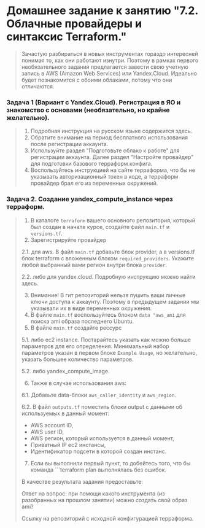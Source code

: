 # Домашнее задание к занятию "7.2. Облачные провайдеры и синтаксис Terraform."
> Зачастую разбираться в новых инструментах гораздо интересней понимая то, как они работают изнутри. Поэтому в рамках первого необязательного задания предлагается завести свою учетную запись в AWS (Amazon Web Services) или Yandex.Cloud. Идеально будет познакомится с обоими облаками, потому что они отличаются.

### Задача 1 (Вариант с Yandex.Cloud). Регистрация в ЯО и знакомство с основами (необязательно, но крайне желательно).
> 1. Подробная инструкция на русском языке содержится здесь.
> 2. Обратите внимание на период бесплатного использования после регистрации аккаунта.
> 3. Используйте раздел "Подготовьте облако к работе" для регистрации аккаунта. Далее раздел "Настройте провайдер" для подготовки базового терраформ конфига.
> 4. Воспользуйтесь инструкцией на сайте терраформа, что бы не указывать авторизационный токен в коде, а терраформ провайдер брал его из переменных окружений.

### Задача 2. Создание yandex_compute_instance через терраформ.

> 1. В каталоге ```terraform``` вашего основного репозитория, который был создан в начале курсе, создайте файл ```main.tf``` и ```versions.tf```.
> 2. Зарегистрируйте провайдер
> 
> 2.1. для aws. В файл ```main.tf``` добавьте блок provider, а в versions.tf блок terraform с вложенным блоком ```required_providers```. Укажите любой выбранный вами регион внутри блока ```provider```.
> 
> 2.2. либо для yandex.cloud. Подробную инструкцию можно найти здесь.
> 
> 3. Внимание! В гит репозиторий нельзя пушить ваши личные ключи доступа к аккаунту. Поэтому в предыдущем задании мы указывали их в виде переменных окружения.
> 4. В файле ```main.tf``` воспользуйтесь блоком ```data "aws_ami``` для поиска ami образа последнего Ubuntu.
> 5. В файле ```main.tf``` создайте рессурс
> 
> 5.1. либо ec2 instance. Постарайтесь указать как можно больше параметров для его определения. Минимальный набор параметров указан в первом блоке ```Example Usage```, но желательно, указать большее количество параметров.
> 
> 5.2. либо yandex_compute_image.
> 
> 6. Также в случае использования aws:
> 
> 6.1. Добавьте data-блоки ```aws_caller_identity``` и ```aws_region```.
> 
> 6.2. В файл ```outputs.tf``` поместить блоки output с данными об используемых в данный момент:
> 
> * AWS account ID,
> * AWS user ID,
> * AWS регион, который используется в данный момент,
> * Приватный IP ec2 инстансы,
> * Идентификатор подсети в которой создан инстанс.
> 7. Если вы выполнили первый пункт, то добейтесь того, что бы команда ```terraform plan выполнялась без ошибок.
> 
> В качестве результата задания предоставьте:
> 
> Ответ на вопрос: при помощи какого инструмента (из разобранных на прошлом занятии) можно создать свой образ ami?
> 
> Ссылку на репозиторий с исходной конфигурацией терраформа.
